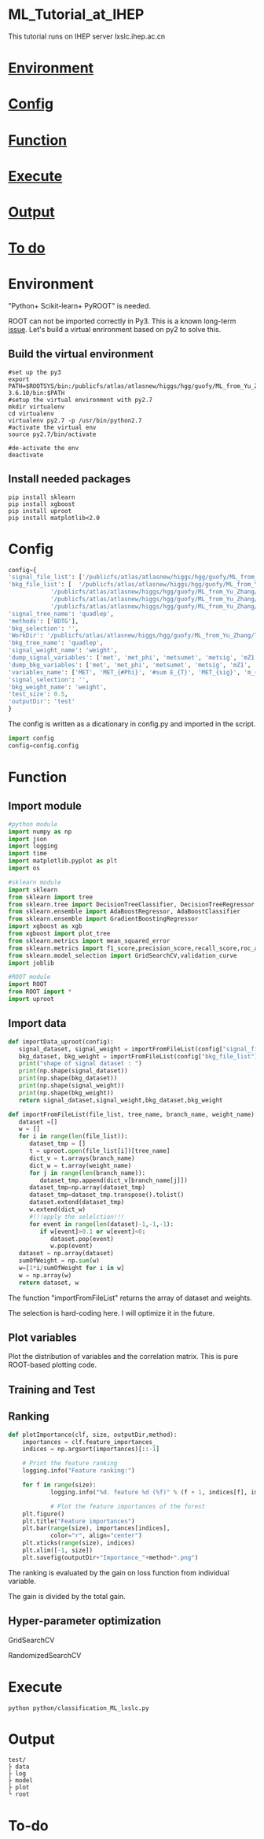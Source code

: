 # ML_Tutorial_at_IHEP
This tutorial runs on IHEP server lxslc.ihep.ac.cn

# [Environment](#Environment)
# [Config](#Config)
# [Function](#Function)
# [Execute](#Execute)
# [Output](#Output)
# [To do](#To-do)

# Environment
"Python+ Scikit-learn+ PyROOT" is needed.

ROOT can not be imported correctly in Py3. This is a known long-term [issue](https://root-forum.cern.ch/t/pyroot-import-error-pyinit-libpyroot/16263/8). Let's build a virtual enrironment based on py2 to solve this.

## Build the virtual environment
```shell
#set up the py3
export PATH=$ROOTSYS/bin:/publicfs/atlas/atlasnew/higgs/hgg/guofy/ML_from_Yu_Zhang/Python-3.6.10/bin:$PATH
#setup the virtual environment with py2.7
mkdir virtualenv
cd virtualenv
virtualenv py2.7 -p /usr/bin/python2.7
#activate the virtual env
source py2.7/bin/activate
```
```shell
#de-activate the env
deactivate

```

## Install needed packages
```shell
pip install sklearn
pip install xgboost
pip install uproot
pip install matplotlib<2.0
```

# Config
```python
config={
'signal_file_list': ['/publicfs/atlas/atlasnew/higgs/hgg/guofy/ML_from_Yu_Zhang/Tutorial/WorkDir/data/samples/signal/hhto4l.root'], 
'bkg_file_list': [	'/publicfs/atlas/atlasnew/higgs/hgg/guofy/ML_from_Yu_Zhang/Tutorial/WorkDir/data/samples/background/VVV.root',
		 	'/publicfs/atlas/atlasnew/higgs/hgg/guofy/ML_from_Yu_Zhang/Tutorial/WorkDir/data/samples/background/qqZZ.root',
			'/publicfs/atlas/atlasnew/higgs/hgg/guofy/ML_from_Yu_Zhang/Tutorial/WorkDir/data/samples/background/ttZ.root',
			'/publicfs/atlas/atlasnew/higgs/hgg/guofy/ML_from_Yu_Zhang/Tutorial/WorkDir/data/samples/background/ttbar.root'], 
'signal_tree_name': 'quadlep', 
'methods': ['BDTG'], 
'bkg_selection': '', 
'WorkDir': '/publicfs/atlas/atlasnew/higgs/hgg/guofy/ML_from_Yu_Zhang/Tutorial/WorkDir/', 
'bkg_tree_name': 'quadlep', 
'signal_weight_name': 'weight', 
'dump_signal_variables': ['met', 'met_phi', 'metsumet', 'metsig', 'mZ1', 'mZ2', 'm4l', 'DphiZ1', 'DphiZ2', 'ptl1', 'ptl2', 'ptl3', 'ptl4', 'pt4l', 'ptZ1', 'ptZ2', 'Njets', 'Nbjets77'], 
'dump_bkg_variables': ['met', 'met_phi', 'metsumet', 'metsig', 'mZ1', 'mZ2', 'm4l', 'DphiZ1', 'DphiZ2', 'ptl1', 'ptl2', 'ptl3', 'ptl4', 'pt4l', 'ptZ1', 'ptZ2', 'Njets', 'Nbjets77'], 
'variables_name': ['MET', 'MET_{#Phi}', '#sum E_{T}', 'MET_{sig}', 'm_{Z1}', 'm_{Z2}', 'm_{4l}', '#Delta#Phi_{Z1}', '#Delta#Phi_{Z2}', 'p_{T#l 1}', 'p_{T#l 2}', 'p_{T#1 3}', 'p_{T#l 4}', 'p_{T4l}', 'p_{TZ1}', 'p_{TZ2}', 'N_{jets}', 'N_{bjets77}'], 
'signal_selection': '', 
'bkg_weight_name': 'weight', 
'test_size': 0.5, 
'outputDir': 'test'
}
```
The config is written as a dicationary in config.py and imported in the script.
```python
import config
config=config.config
```

# Function

## Import module
```python
#python module
import numpy as np
import json
import logging
import time
import matplotlib.pyplot as plt
import os

#sklearn module
import sklearn
from sklearn import tree
from sklearn.tree import DecisionTreeClassifier, DecisionTreeRegressor
from sklearn.ensemble import AdaBoostRegressor, AdaBoostClassifier
from sklearn.ensemble import GradientBoostingRegressor
import xgboost as xgb
from xgboost import plot_tree
from sklearn.metrics import mean_squared_error
from sklearn.metrics import f1_score,precision_score,recall_score,roc_auc_score,accuracy_score,roc_curve
from sklearn.model_selection import GridSearchCV,validation_curve
import joblib

#ROOT module
import ROOT
from ROOT import *
import uproot

```
## Import data
```python
def importData_uproot(config):
   signal_dataset, signal_weight = importFromFileList(config["signal_file_list"],config["signal_tree_name"],config["dump_signal_variables"],config["signal_weight_name"])
   bkg_dataset, bkg_weight = importFromFileList(config["bkg_file_list"],config["bkg_tree_name"],config["dump_bkg_variables"],config["bkg_weight_name"])
   print("shape of signal dataset : ")
   print(np.shape(signal_dataset))
   print(np.shape(bkg_dataset))
   print(np.shape(signal_weight))
   print(np.shape(bkg_weight))
   return signal_dataset,signal_weight,bkg_dataset,bkg_weight

def importFromFileList(file_list, tree_name, branch_name, weight_name):
   dataset =[]
   w = []
   for i in range(len(file_list)):
      dataset_tmp = []
      t = uproot.open(file_list[i])[tree_name]
      dict_v = t.arrays(branch_name)
      dict_w = t.array(weight_name)
      for j in range(len(branch_name)):
         dataset_tmp.append(dict_v[branch_name[j]])
      dataset_tmp=np.array(dataset_tmp)
      dataset_tmp=dataset_tmp.transpose().tolist()
      dataset.extend(dataset_tmp)
      w.extend(dict_w)
      #!!!apply the selelction!!!
      for event in range(len(dataset)-1,-1,-1):
         if w[event]>0.1 or w[event]<0:
            dataset.pop(event)
            w.pop(event)
   dataset = np.array(dataset)
   sumOfWeight = np.sum(w)
   w=[1*i/sumOfWeight for i in w]
   w = np.array(w)
   return dataset, w

```

The function "importFromFileList" returns the array of dataset and weights.

The selection is hard-coding here. I will optimize it in the future.
## Plot variables
  Plot the distribution of variables and the correlation matrix. This is pure ROOT-based plotting code.
## Training and Test
## Ranking
```python
def plotImportance(clf, size, outputDir,method):
    importances = clf.feature_importances_
    indices = np.argsort(importances)[::-1]

    # Print the feature ranking
    logging.info("Feature ranking:")

    for f in range(size):
            logging.info("%d. feature %d (%f)" % (f + 1, indices[f], importances[indices[f]]))

            # Plot the feature importances of the forest
    plt.figure()
    plt.title("Feature importances")
    plt.bar(range(size), importances[indices],
            color="r", align="center")
    plt.xticks(range(size), indices)
    plt.xlim([-1, size])
    plt.savefig(outputDir+"Importance_"+method+".png")
```
The ranking is evaluated by the gain on loss function from individual variable.

The gain is divided by the total gain.
## Hyper-parameter optimization
GridSearchCV

RandomizedSearchCV

# Execute
```shell
python python/classification_ML_lxslc.py
```

# Output
```shell
test/
├ data
├ log
├ model
├ plot
└ root
```
# To-do
